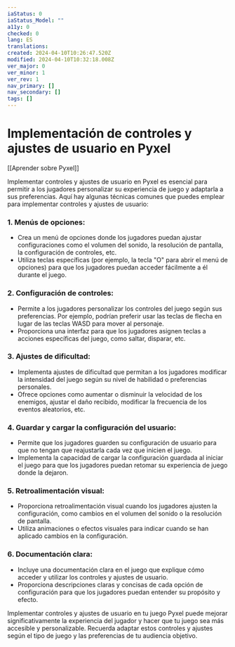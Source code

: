 ```yaml
---
iaStatus: 0
iaStatus_Model: ""
a11y: 0
checked: 0
lang: ES
translations: 
created: 2024-04-10T10:26:47.520Z
modified: 2024-04-10T10:32:18.008Z
ver_major: 0
ver_minor: 1
ver_rev: 1
nav_primary: []
nav_secondary: []
tags: []
---
```

# Implementación de controles y ajustes de usuario en Pyxel

[[Aprender sobre Pyxel]]

Implementar controles y ajustes de usuario en Pyxel es esencial para permitir a los jugadores personalizar su experiencia de juego y adaptarla a sus preferencias. Aquí hay algunas técnicas comunes que puedes emplear para implementar controles y ajustes de usuario:

### 1. Menús de opciones:
   - Crea un menú de opciones donde los jugadores puedan ajustar configuraciones como el volumen del sonido, la resolución de pantalla, la configuración de controles, etc.
   - Utiliza teclas específicas (por ejemplo, la tecla "O" para abrir el menú de opciones) para que los jugadores puedan acceder fácilmente a él durante el juego.

### 2. Configuración de controles:
   - Permite a los jugadores personalizar los controles del juego según sus preferencias. Por ejemplo, podrían preferir usar las teclas de flecha en lugar de las teclas WASD para mover al personaje.
   - Proporciona una interfaz para que los jugadores asignen teclas a acciones específicas del juego, como saltar, disparar, etc.

### 3. Ajustes de dificultad:
   - Implementa ajustes de dificultad que permitan a los jugadores modificar la intensidad del juego según su nivel de habilidad o preferencias personales.
   - Ofrece opciones como aumentar o disminuir la velocidad de los enemigos, ajustar el daño recibido, modificar la frecuencia de los eventos aleatorios, etc.

### 4. Guardar y cargar la configuración del usuario:
   - Permite que los jugadores guarden su configuración de usuario para que no tengan que reajustarla cada vez que inicien el juego.
   - Implementa la capacidad de cargar la configuración guardada al iniciar el juego para que los jugadores puedan retomar su experiencia de juego donde la dejaron.

### 5. Retroalimentación visual:
   - Proporciona retroalimentación visual cuando los jugadores ajusten la configuración, como cambios en el volumen del sonido o la resolución de pantalla.
   - Utiliza animaciones o efectos visuales para indicar cuando se han aplicado cambios en la configuración.

### 6. Documentación clara:
   - Incluye una documentación clara en el juego que explique cómo acceder y utilizar los controles y ajustes de usuario.
   - Proporciona descripciones claras y concisas de cada opción de configuración para que los jugadores puedan entender su propósito y efecto.

Implementar controles y ajustes de usuario en tu juego Pyxel puede mejorar significativamente la experiencia del jugador y hacer que tu juego sea más accesible y personalizable. Recuerda adaptar estos controles y ajustes según el tipo de juego y las preferencias de tu audiencia objetivo.